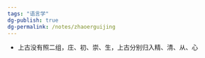 ```yaml
---
tags: "语言学"
dg-publish: true
dg-permalink: /notes/zhaoerguijing
---
```

- 上古没有照二组，庄、初、崇、生，上古分别归入精、清、从、心
